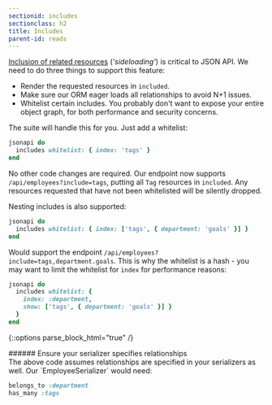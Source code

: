 ```yaml
---
sectionid: includes
sectionclass: h2
title: Includes
parent-id: reads
---
```


[Inclusion of related resources](http://jsonapi.org/format/#fetching-includes) (*'sideloading'*) is critical to JSON API. We need to do three things to support this feature:

* Render the requested resources in `included`.
* Make sure our ORM eager loads all relationships to avoid N+1 issues.
* Whitelist certain includes. You probably don't want to expose your
entire object graph, for both performance and security concerns.

The suite will handle this for you. Just add a whitelist:

```ruby
jsonapi do
  includes whitelist: { index: 'tags' }
end
```

No other code changes are required. Our endpoint now supports
`/api/employees?include=tags`, putting all `Tag` resources in `included`. Any resources requested that have not been whitelisted will be silently dropped.

Nesting includes is also supported:

```ruby
jsonapi do
  includes whitelist: { index: ['tags', { department: 'goals' }] }
end
```

Would support the endpoint
`/api/employees?include=tags,department.goals`. This is why the
whitelist is a hash - you may want to limit the whitelist for `index`
for performance reasons:

```ruby
jsonapi do
  includes whitelist: {
    index: :department,
    show: ['tags', { department: 'goals' }] }
  }
end
```

{::options parse_block_html="true" /}
<div class='note info'>
###### Ensure your serializer specifies relationships
  <div class='note-content'>
  The above code assumes relationships are specified in your serializers
  as well. Our `EmployeeSerializer` would need:

```ruby
belongs_to :department
has_many :tags
```
  </div>
</div>
